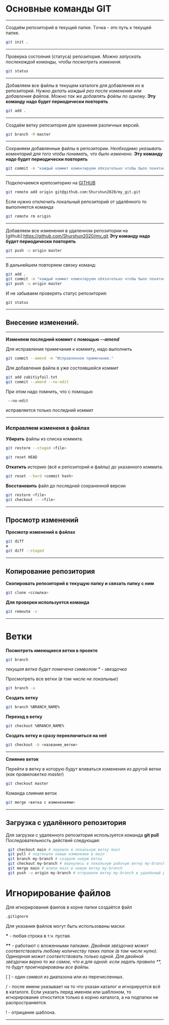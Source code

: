 # Основные команды GIT

---
Создаём репозиторий в текущей папке. Tочка - это путь к текущей папке.

```bash
git init .
```

---

Проверка состояния (статуса) репозитория. _Можно запускать послекаждой команды, чтобы посмотреть  измененя._

```bash
git status
```
---

Добавляем все файлы в текущем каталоге для добавления их в репозиторий. _Нужно делать каждый раз после изменения или добавления файлов. Можно так же добавлять файлы по одному._ __Эту команду надо будет периодически повторять__

```bash
git add .
```
---

Создаём ветку репозитория для хранения различных версий.

```bash 
git branch -M master
```

---

Сохраняем добавленные файлы в репозитории. _Необходимо указывать коментарий для того чтобы понимать, что было изменено._ __Эту команду надо будет периодически повторять__


```bash
git commit -m "каждый коммит коментируем обязательно чтобы было понятно"
```

---

Подключаемся крепозиторию на [GITHUB](https://github.com "github.com")

```bash
git remote add origin git@github.com:Shurshun2020/my_git.git
```

Если нужно отключить локальный репозиторий от удалённого то выполняется команда
```bash
git remote rm origin 
```

---

Добавляем все изменения в удаленном репозитории на [github]:https://github.com/Shurshun2020/my_git __Эту команду надо будет периодически повторять__


```bash
git push -u origin master
```

---

В дальнейшем повторяем связку команд:


```bash
git add .  
git commit -m "каждый коммит коментируем обязательно чтобы было понятно"  
git push -u origin master
```  

И не забываем проверять статус репозитория:

`git status`

---

## Внесение изменений.

---
**Изменяем последний коммит с помощью _--amend_**

Для исправления примечания к коммиту, надо выполнить

```bash
git commit --amend -m "Исправленное примечание."
``` 

Для добавления файла в уже состоявшейся коммит

```bash
git add zabitiyfail.txt
git commit --amend --no-edit
``` 
При этом надо помнить, что с помощью
```
 --no-edit
```
исправляется только последний коммит

---
### Исправляем измененя в файлах
 __Убирать__ файлы из списка коммита.
 
```bash
git restore --staged <file>

git reset HEAD
```

 __Откатить__ историю (всё и репозиторий и файлы) до указанного коммита.

```bash
git reset --hard <commit hash>

```


__Восстановить__  файл до последней сохраненной версии
```bash
git restore <file>
git checkout -- <file>
```

---

## Просмотр изменений

**Просмотр изменений в файлах**

```bash
git diff 
и
git diff --staged
```

---
## Копирование репозитория

**Скопировать репозиторий в текущую папку и связать папку с ним**

```bash
git clone <сслылка>
```

**Для проверки используется команда**
```bash
git remoute -v
```

---

# Ветки

**Посмотреть имеющиеся ветки в проекте**

```bash
git branch
```
_текущая ветка будет помечена символом * - звездочка_

Просмотреть все ветки (*в том числе не локальные*)

```bash
git branch -a
```
 

**Cоздать ветку**

```bash
git branch %BRANCH_NAME%
```
**Переход в ветку**
```bash
git checkout %BRANCH_NAME%
```
**Создать ветку и сразу переключиться на неё**
```bash
git checkout -b <название_ветки>
```
---
**Слияние веток**

Перейти в ветку в которую будут вливаться изменения  из другой ветки (*как правиловетка master*)
```bash
git checkout master
```
Команда слияния веток
```bash
git merge <ветка с изменениями>
```
---
## Загрузка с удалённого репозитория
Для загрузки с удаленного репозитория используется команда __git pull__
Последовательность действий следующая:
```bash
 git checkout main # перешли в локальную ветку main
 git pull # подтянули новые изменения в main
 git branch my-branch # создали новую ветку 
 git checkout my-branch # вернулись в локальную рабочую ветку my-branch
 git merge main # влили main в новую ветку my-branch
 git push -u origin my-branch # отправили ветку my-branch в удалённый репозиторий 
```

# Игнорирование файлов

Для игнорирования фаилов в корне папки создаётся файл
```bash
.gitignore
```
Для указания файлов могут быть использованы маски:

__*__ - любая строка в т.ч. пустая.

__**__ - работают с вложенными папками. 
_Двойная звёздочка может соответствовать любому количеству таких папок (в том числе нулю). Одинарная может соответствовать только одной. Для двойной звёздочки верно то же самое, что и для одной: если задать правило **, то будут проигнорированы все файлы._

[ ] - один символ из диапазона или из перечисленных.

/ - после имени указывает на то что указан каталог и игнорируется всё в каталоге. Если указать перед именем или шаблоном, то игнорирование отностится только в корню каталога, а на подпапки не распространяется.

! - отрицание  шаблона.

---

